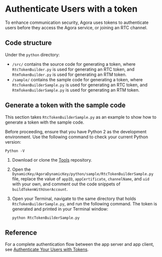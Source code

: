 # Authenticate Users with a token

To enhance communication security, Agora uses tokens to authenticate users before they access the Agora service, or joining an RTC channel.

## Code structure

Under the `python` directory:

* `/src/` contains the source code for generating a token, where `RtcTokenBuilder.py` is used for generating an RTC token, and `RtmTokenBuilder.py` is used for generating an RTM token.
* `/sample/` contains the sample code for generating a token, where `RtcTokenBuilderSample.py` is used for generating an RTC token, and `RtmTokenBuilderSample.py` is used for generating an RTM token.

## Generate a token with the sample code

This section takes `RtcTokenBuilderSample.py` as an example to show how to generate a token with the sample code.

Before proceeding, ensure that you have Python 2 as the development environment. Use the following command to check your current Python version:

`Python -V`

1. Download or clone the [Tools](https://github.com/AgoraIO/Tools) repository.

2. Open the `DynamicKey/AgoraDynamicKey/python/sample/RtcTokenBuilderSample.py` file, replace the value of `appID`, `appCertificate`, `channelName`, and `uid` with your own, and comment out the code snippets of `buildTokenWithUserAccount`.

3. Open your Terminal, navigate to the same directory that holds `RtcTokenBuilderSample.py`, and run the following command. The token is generated and printed in your Terminal window:

   ```
   python RtcTokenBuilderSample.py
   ```


## Reference

For a complete authentication flow between the app server and app client, see [Authenticate Your Users with Tokens]().

